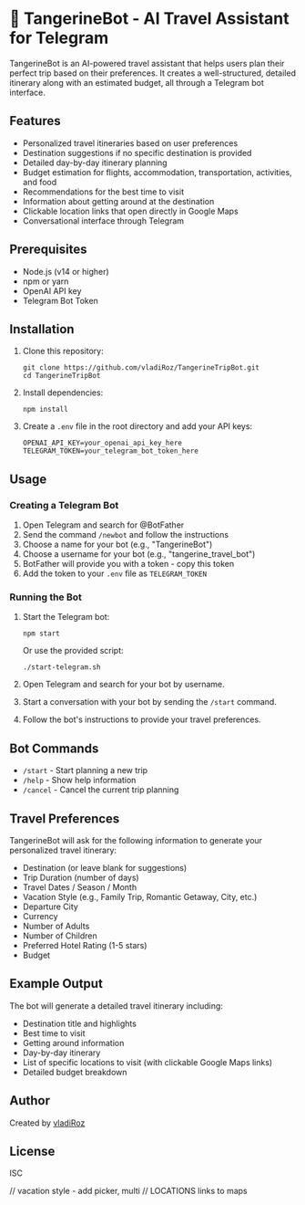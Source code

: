 # 🍊 TangerineBot - AI Travel Assistant for Telegram

TangerineBot is an AI-powered travel assistant that helps users plan their perfect trip based on their preferences. It creates a well-structured, detailed itinerary along with an estimated budget, all through a Telegram bot interface.

## Features

- Personalized travel itineraries based on user preferences
- Destination suggestions if no specific destination is provided
- Detailed day-by-day itinerary planning
- Budget estimation for flights, accommodation, transportation, activities, and food
- Recommendations for the best time to visit
- Information about getting around at the destination
- Clickable location links that open directly in Google Maps
- Conversational interface through Telegram

## Prerequisites

- Node.js (v14 or higher)
- npm or yarn
- OpenAI API key
- Telegram Bot Token

## Installation

1. Clone this repository:
   ```
   git clone https://github.com/vladiRoz/TangerineTripBot.git
   cd TangerineTripBot
   ```

2. Install dependencies:
   ```
   npm install
   ```

3. Create a `.env` file in the root directory and add your API keys:
   ```
   OPENAI_API_KEY=your_openai_api_key_here
   TELEGRAM_TOKEN=your_telegram_bot_token_here
   ```

## Usage

### Creating a Telegram Bot

1. Open Telegram and search for @BotFather
2. Send the command `/newbot` and follow the instructions
3. Choose a name for your bot (e.g., "TangerineBot")
4. Choose a username for your bot (e.g., "tangerine_travel_bot")
5. BotFather will provide you with a token - copy this token
6. Add the token to your `.env` file as `TELEGRAM_TOKEN`

### Running the Bot

1. Start the Telegram bot:
   ```
   npm start
   ```
   
   Or use the provided script:
   ```
   ./start-telegram.sh
   ```

2. Open Telegram and search for your bot by username.

3. Start a conversation with your bot by sending the `/start` command.

4. Follow the bot's instructions to provide your travel preferences.

## Bot Commands

- `/start` - Start planning a new trip
- `/help` - Show help information
- `/cancel` - Cancel the current trip planning

## Travel Preferences

TangerineBot will ask for the following information to generate your personalized travel itinerary:

- Destination (or leave blank for suggestions)
- Trip Duration (number of days)
- Travel Dates / Season / Month
- Vacation Style (e.g., Family Trip, Romantic Getaway, City, etc.)
- Departure City
- Currency
- Number of Adults
- Number of Children
- Preferred Hotel Rating (1-5 stars)
- Budget

## Example Output

The bot will generate a detailed travel itinerary including:

- Destination title and highlights
- Best time to visit
- Getting around information
- Day-by-day itinerary
- List of specific locations to visit (with clickable Google Maps links)
- Detailed budget breakdown

## Author

Created by [vladiRoz](https://github.com/vladiRoz)

## License

ISC 




// vacation style - add picker, multi
// LOCATIONS links to maps


